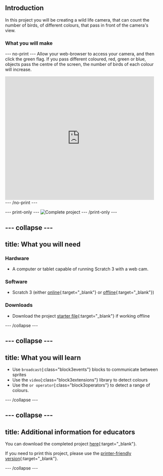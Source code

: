 ## Introduction

In this project you will be creating a wild life camera, that can count the number of birds, of different colours, that pass in front of the camera's view.

### What you will make

--- no-print ---
Allow your web-browser to access your camera, and then click the green flag. If you pass different coloured, red, green or blue, objects pass the centre of the screen, the number of birds of each colour will increase.

<div class="scratch-preview">
  <iframe allowtransparency="true" width="485" height="402" src="https://scratch.mit.edu/projects/embed/160619869/?autostart=false" frameborder="0"></iframe>
</div>
--- /no-print ---

--- print-only ---
![Complete project](images/showcase_static.png)
--- /print-only ---

--- collapse ---
---
title: What you will need
---
### Hardware

+ A computer or tablet capable of running Scratch 3 with a web cam.

### Software

+ Scratch 3 (either [online](https://scratch.mit.edu/){:target="_blank"} or [offline](https://scratch.mit.edu/download){:target="_blank"})

### Downloads

+ Download the project [starter file](http://rpf.io/p/en/projectName-go){:target="_blank"} if working offline

--- /collapse ---

--- collapse ---
---
title: What you will learn
---

+ Use `broadcast`{:class="block3events"} blocks to communicate between sprites
+ Use the `video`{:class="block3extensions"} library to detect colours
+ Use the `or operator`{:class="block3operators"} to detect a range of colours.

--- /collapse ---

--- collapse ---
---
title: Additional information for educators
---

You can download the completed project [here](http://rpf.io/p/en/projectName-get){:target="_blank"}.

If you need to print this project, please use the [printer-friendly version](https://projects.raspberrypi.org/en/projects/projectName/print){:target="_blank"}.

--- /collapse ---
